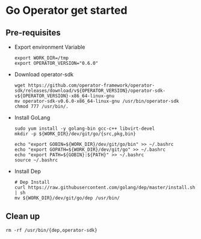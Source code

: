 # Go Operator get started


## Pre-requisites

- Export environment Variable
  ```
  export WORK_DIR=/tmp
  export OPERATOR_VERSION="0.6.0"
  ```

- Download operator-sdk
  ```
  wget https://github.com/operator-framework/operator-sdk/releases/download/v${OPERATOR_VERSION}/operator-sdk-v${OPERATOR_VERSION}-x86_64-linux-gnu
  mv operator-sdk-v0.6.0-x86_64-linux-gnu /usr/bin/operator-sdk
  chmod 777 /usr/bin/.
  ```

- Install GoLang
  ```
  sudo yum install -y golang-bin gcc-c++ libvirt-devel
  mkdir -p ${WORK_DIR}/dev/git/go/{src,pkg,bin}
  
  echo "export GOBIN=${WORK_DIR}/dev/git/go/bin" >> ~/.bashrc
  echo "export GOPATH=${WORK_DIR}/dev/git/go" >> ~/.bashrc
  echo "export PATH=${GOBIN}:${PATH}" >> ~/.bashrc
  source ~/.bashrc
  ```

- Install Dep 
  ```
  # Dep Install
  curl https://raw.githubusercontent.com/golang/dep/master/install.sh | sh
  mv ${WORK_DIR}/dev/git/go/dep /usr/bin/
  ```


## Clean up
   ```
   rm -rf /usr/bin/{dep,operator-sdk}   
   ```
